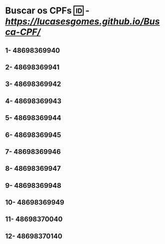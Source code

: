 # Buscar os CPFs 🆔 - *https://lucasesgomes.github.io/Busca-CPF/*

## 1- 48698369940
## 2- 48698369941
## 3- 48698369942
## 4- 48698369943
## 5- 48698369944
## 6- 48698369945
## 7- 48698369946
## 8- 48698369947
## 9- 48698369948
## 10- 48698369949
## 11- 48698370040
## 12- 48698370140
